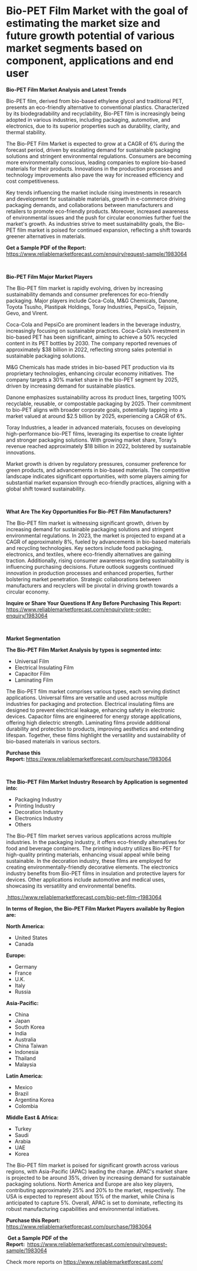 <p><h1>Bio-PET Film Market with the goal of estimating the market size and future growth potential of various market segments based on component, applications and end user</h1></p><p><strong>Bio-PET Film Market Analysis and Latest Trends</strong></p>
<p><p>Bio-PET film, derived from bio-based ethylene glycol and traditional PET, presents an eco-friendly alternative to conventional plastics. Characterized by its biodegradability and recyclability, Bio-PET film is increasingly being adopted in various industries, including packaging, automotive, and electronics, due to its superior properties such as durability, clarity, and thermal stability.</p><p>The Bio-PET Film Market is expected to grow at a CAGR of 6% during the forecast period, driven by escalating demand for sustainable packaging solutions and stringent environmental regulations. Consumers are becoming more environmentally conscious, leading companies to explore bio-based materials for their products. Innovations in the production processes and technology improvements also pave the way for increased efficiency and cost competitiveness.</p><p>Key trends influencing the market include rising investments in research and development for sustainable materials, growth in e-commerce driving packaging demands, and collaborations between manufacturers and retailers to promote eco-friendly products. Moreover, increased awareness of environmental issues and the push for circular economies further fuel the market's growth. As industries strive to meet sustainability goals, the Bio-PET film market is poised for continued expansion, reflecting a shift towards greener alternatives in materials.</p></p>
<p><strong>Get a Sample PDF of the Report:&nbsp;</strong> <a href="https://www.reliablemarketforecast.com/enquiry/request-sample/1983064?utm_campaign=3081&utm_medium=2&utm_source=Github&utm_content=ia&utm_term=03042025&utm_id=bio-pet-film">https://www.reliablemarketforecast.com/enquiry/request-sample/1983064</a></p>
<p>&nbsp;</p>
<p><strong>Bio-PET Film Major Market Players</strong></p>
<p><p>The Bio-PET film market is rapidly evolving, driven by increasing sustainability demands and consumer preferences for eco-friendly packaging. Major players include Coca-Cola, M&G Chemicals, Danone, Toyota Tsusho, Plastipak Holdings, Toray Industries, PepsiCo, Teijssin, Gevo, and Virent.</p><p>Coca-Cola and PepsiCo are prominent leaders in the beverage industry, increasingly focusing on sustainable practices. Coca-Cola’s investment in bio-based PET has been significant, aiming to achieve a 50% recycled content in its PET bottles by 2030. The company reported revenues of approximately $38 billion in 2022, reflecting strong sales potential in sustainable packaging solutions.</p><p>M&G Chemicals has made strides in bio-based PET production via its proprietary technologies, enhancing circular economy initiatives. The company targets a 30% market share in the bio-PET segment by 2025, driven by increasing demand for sustainable plastics.</p><p>Danone emphasizes sustainability across its product lines, targeting 100% recyclable, reusable, or compostable packaging by 2025. Their commitment to bio-PET aligns with broader corporate goals, potentially tapping into a market valued at around $2.5 billion by 2025, experiencing a CAGR of 6%.</p><p>Toray Industries, a leader in advanced materials, focuses on developing high-performance bio-PET films, leveraging its expertise to create lighter and stronger packaging solutions. With growing market share, Toray's revenue reached approximately $18 billion in 2022, bolstered by sustainable innovations.</p><p>Market growth is driven by regulatory pressures, consumer preference for green products, and advancements in bio-based materials. The competitive landscape indicates significant opportunities, with some players aiming for substantial market expansion through eco-friendly practices, aligning with a global shift toward sustainability.</p></p>
<p>&nbsp;</p>
<p><strong>What Are The Key Opportunities For Bio-PET Film Manufacturers?</strong></p>
<p><p>The Bio-PET film market is witnessing significant growth, driven by increasing demand for sustainable packaging solutions and stringent environmental regulations. In 2023, the market is projected to expand at a CAGR of approximately 8%, fueled by advancements in bio-based materials and recycling technologies. Key sectors include food packaging, electronics, and textiles, where eco-friendly alternatives are gaining traction. Additionally, rising consumer awareness regarding sustainability is influencing purchasing decisions. Future outlook suggests continued innovation in production processes and enhanced properties, further bolstering market penetration. Strategic collaborations between manufacturers and recyclers will be pivotal in driving growth towards a circular economy.</p></p>
<p><strong>Inquire or Share Your Questions If Any Before Purchasing This Report:</strong> <a href="https://www.reliablemarketforecast.com/enquiry/pre-order-enquiry/1983064?utm_campaign=3081&utm_medium=2&utm_source=Github&utm_content=ia&utm_term=03042025&utm_id=bio-pet-film">https://www.reliablemarketforecast.com/enquiry/pre-order-enquiry/1983064</a></p>
<p>&nbsp;</p>
<p><strong>Market Segmentation</strong></p>
<p><strong>The Bio-PET Film Market Analysis by types is segmented into:</strong></p>
<p><ul><li>Universal Film</li><li>Electrical Insulating Film</li><li>Capacitor Film</li><li>Laminating Film</li></ul></p>
<p><p>The Bio-PET film market comprises various types, each serving distinct applications. Universal films are versatile and used across multiple industries for packaging and protection. Electrical insulating films are designed to prevent electrical leakage, enhancing safety in electronic devices. Capacitor films are engineered for energy storage applications, offering high dielectric strength. Laminating films provide additional durability and protection to products, improving aesthetics and extending lifespan. Together, these films highlight the versatility and sustainability of bio-based materials in various sectors.</p></p>
<p><strong>Purchase this Report:&nbsp;</strong><a href="https://www.reliablemarketforecast.com/purchase/1983064?utm_campaign=3081&utm_medium=2&utm_source=Github&utm_content=ia&utm_term=03042025&utm_id=bio-pet-film">https://www.reliablemarketforecast.com/purchase/1983064</a></p>
<p>&nbsp;</p>
<p><strong>The Bio-PET Film Market Industry Research by Application is segmented into:</strong></p>
<p><ul><li>Packaging Industry</li><li>Printing Industry</li><li>Decoration Industry</li><li>Electronics Industry</li><li>Others</li></ul></p>
<p><p>The Bio-PET film market serves various applications across multiple industries. In the packaging industry, it offers eco-friendly alternatives for food and beverage containers. The printing industry utilizes Bio-PET for high-quality printing materials, enhancing visual appeal while being sustainable. In the decoration industry, these films are employed for creating environmentally-friendly decorative elements. The electronics industry benefits from Bio-PET films in insulation and protective layers for devices. Other applications include automotive and medical uses, showcasing its versatility and environmental benefits.</p></p>
<p><a href="https://www.reliablemarketforecast.com/bio-pet-film-r1983064?utm_campaign=3081&utm_medium=2&utm_source=Github&utm_content=ia&utm_term=03042025&utm_id=bio-pet-film">&nbsp;https://www.reliablemarketforecast.com/bio-pet-film-r1983064</a></p>
<p><strong>In terms of Region, the Bio-PET Film Market Players available by Region are:</strong></p>
<p>
    <p> <strong> North America: </strong>
        <ul>
            <li>United States</li>
            <li>Canada</li>
        </ul>
        </p> 
    <p> <strong> Europe: </strong>
        <ul>
            <li>Germany</li>
            <li>France</li>
            <li>U.K.</li>
            <li>Italy</li>
            <li>Russia</li>
        </ul>
        </p> 
    <p> <strong> Asia-Pacific: </strong>
        <ul>
            <li>China</li>
            <li>Japan</li>
            <li>South Korea</li>
            <li>India</li>
            <li>Australia</li>
            <li>China Taiwan</li>
            <li>Indonesia</li>
            <li>Thailand</li>
            <li>Malaysia</li>
        </ul>
        </p> 
    <p> <strong> Latin America: </strong>
        <ul>
            <li>Mexico</li>
            <li>Brazil</li>
            <li>Argentina Korea</li>
            <li>Colombia</li>
        </ul>
        </p> 
    <p> <strong> Middle East & Africa: </strong>
        <ul>
            <li>Turkey</li>
            <li>Saudi</li>
            <li>Arabia</li>
            <li>UAE</li>
            <li>Korea</li>
        </ul>
    </p>
    </p>
<p><p>The Bio-PET film market is poised for significant growth across various regions, with Asia-Pacific (APAC) leading the charge. APAC's market share is projected to be around 35%, driven by increasing demand for sustainable packaging solutions. North America and Europe are also key players, contributing approximately 25% and 20% to the market, respectively. The USA is expected to represent about 15% of the market, while China is anticipated to capture 5%. Overall, APAC is set to dominate, reflecting its robust manufacturing capabilities and environmental initiatives.</p></p>
<p><strong>Purchase this Report: </strong><a href="https://www.reliablemarketforecast.com/purchase/1983064?utm_campaign=3081&utm_medium=2&utm_source=Github&utm_content=ia&utm_term=03042025&utm_id=bio-pet-film">https://www.reliablemarketforecast.com/purchase/1983064</a></p>
<p>&nbsp;<strong>Get a Sample PDF of the Report:&nbsp;&nbsp;</strong><a href="https://www.reliablemarketforecast.com/enquiry/request-sample/1983064?utm_campaign=3081&utm_medium=2&utm_source=Github&utm_content=ia&utm_term=03042025&utm_id=bio-pet-film">https://www.reliablemarketforecast.com/enquiry/request-sample/1983064</a></p>
<p><strong></strong></p>
<p>Check more reports on <a href="https://www.reliablemarketforecast.com/?utm_campaign=3081&utm_medium=2&utm_source=Github&utm_content=ia&utm_term=03042025&utm_id=bio-pet-film">https://www.reliablemarketforecast.com/</a></p>